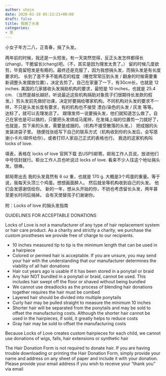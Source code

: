 ```yaml
---
author: shojo
date: 2020-01-10 05:13:21+00:00
draft: false
title: 我捐了头发
categories:
- 思
---
```


小女子年方二八，正青春，捐了头发。

两年前的时候，我还是一头短发。有一天突然觉得，反正头发怎样都得长(zhang)，干脆留长(chang)吧。（不，其实是因为理发太贵了。）
留的时候几度欲剪，毕竟留短发是有瘾的。最终还是克服了，因为我想捐头发，而捐头发是有长度要求的。
长到了差不多不能再忍的程度（睡觉常常压到头发 / 翻身的时候需要重新调整头发摆放位置），决定去剪了。自己在家量了一下，有30cm长，也就是 12 inches.
美国的几家接收头发捐助机构的要求，最短是 10 inches，也就是 25.4 cm. （当然是越长越好。听说最近这些机构捐助对象孩子们很期待长发款的假发。）剪头发前先做好功课，决定好要捐给哪家机构。不同机构对头发的要求不一样，不只是头发长度有要求，有的机构也不接受 漂白/染色的头发 / 灰发 等等。
达标了，就可以去理发店了。
跟理发师一说要捐头发，他们就知道怎么做了。自己在家也是可以搞的，只要把头发绑成马尾辫，在发绳上端的位置剪一刀就好了，也就是，剪下来的头发，需要是成捆的。（机构不接受散落的头发。）
把成捆的头发装进袋子里。
随便找张纸写下自己的联系方式（机构收到你的头发后，会写感谢小卡片/邮件给你）。或者打印人家自己正式的表格也行。
我选的这家机构叫 locks of love.

填表，表格在 locks of love 官网下载
去USPS邮寄。邮局工作人员说，放进他们中号信封就行。柜台工作人员也听说过 locks of love. 看来不少人往这个地址捐头发。很棒。

邮局寄出去
我的头发竟然有 6 oz 重，也就是 170 g. 大概是3个鸡蛋的重量。等于说，我每天头顶三个鸡蛋。想想画面醉人。
然后就坐等机构收到自己的头发。
他们会发感谢信给你。
新的一年，想从头开始的你，不妨也考虑留长头发，两年甚至更长时间后捐掉。
会有天使替孩子们谢谢你。

附：Locks of love 的捐头发指南

GUIDELINES FOR ACCEPTABLE DONATIONS

Locks of Love is not a manufacturer of any type of hair replacement system or hair care product. As a charity and strictly a charity, we purchase the custom prostheses we provide free of charge to our recipients.




  * 10 inches measured tip to tip is the minimum length that can be used in a hairpiece
  * Colored or permed hair is acceptable. If you are unsure, you may send your hair with the understanding that our manufacturer determines the viability of all hair donations
  * Hair cut years ago is usable if it has been stored in a ponytail or braid
  * Any hair NOT bundled in a ponytail or braid, cannot be used. This includes hair swept off the floor or shaved without being bundled
  * We cannot use dreadlocks as the process of blending hair donations together requires the hair must be combed
  * Layered hair should be divided into multiple ponytails
  * Curly hair may be pulled straight to measure the minimum 10 inches
  * Shorter hair will be separated from the ponytails and may be sold to offset the manufacturing costs. Although the shorter hair cannot be used in the hairpieces, if sold, it greatly helps to reduce costs
  * Gray hair may be sold to offset the manufacturing costs




Because Locks of Love creates custom hairpieces for each child, we cannot use donations of wigs, falls, hair extensions or synthetic hair

The Hair Donation Form is not required to donate hair. If you are having trouble downloading or printing the Hair Donation Form, simply provide your name and address on any sheet of paper and include it with your donation. Please provide your email address if you wish to receive your “thank you” via email
